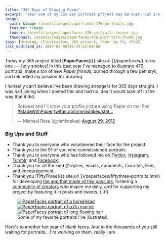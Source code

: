 ```yaml
---
title: "365 Days of Drawing Faces"
excerpt: "Year one of my 365 day portrait project may be over, but I'm just getting started."
image: 
  path: &image /assets/images/paperfaces-476-portraits.jpg
  feature: *image
  teaser: /assets/images/paperfaces-476-portraits-teaser.jpg
  thumbnail: /assets/images/paperfaces-476-portraits-thumb.jpg
tags: [drawing, illustration, 365 project, Paper by 53, iPad]
last_modified_at: 2017-05-08T15:45:23-04:00
---
```


Today my 365 project titled [**PaperFaces**]({{ site.url }}/paperfaces/) turns one --- holy smokes! In this past year I've managed to illustrate 476 portraits, make a ton of new *Paper friends*, burned through a few pen styli, and rekindled my passion for drawing. 

I honestly can't believe I've been drawing strangers for 365 days straight. I was half joking when I posted this and had no idea it would take off in the way that it did.

<blockquote class="twitter-tweet"><p>Retweet and I'll draw your profile picture using Paper on my iPad <a href="https://twitter.com/search/%23MadeWithPaper">#MadeWithPaper</a> <a href="http://t.co/5oqH4bJt" title="http://twitter.com/mmistakes/status/240601384477659136/photo/1">twitter.com/mmistakes/stat…</a></p>&#8212; Michael Rose (@mmistakes) <a href="https://twitter.com/mmistakes/status/240601384477659136" data-datetime="2012-08-29T00:06:55+00:00">August 29, 2012</a></blockquote>
<script async src="//platform.twitter.com/widgets.js" charset="utf-8"></script>

### Big Ups and Stuff

* Thank you to everyone who volunteered their face for the project.
* Thank you to the 91 of you who commissioned portraits.
* Thank you to everyone who has followed me on [Twitter](http://twitter.com/mmistakes), [Instagram](http://instagram.com/mmistakes), [Tumblr](http://mademistakes.tumblr.com), and [Facebook](http://facebook.com/michaelrose).
* Thank you for all the kind @replies, emails, comments, favorites, likes, and encouragement.
* Thank you [FiftyThree]({{ site.url }}/paperfaces/fiftythree-portraits.html) for developing [the app that made all this possible](http://www.fiftythree.com/), fostering a [community of creators](http://madewithpaper.fiftythree.com/) who inspire me daily, and for supporting my project by featuring it in posts and tweets.
{:.fl}

<figure class="third">
	<a href="{{ site.url }}{% post_url /paperfaces/2013-06-17-studioprisoner-portrait %}"><img src="{{ site.url }}/assets/images/paperfaces-studioprisoner-twitter-600.jpg" alt="PaperFaces portrait of a horsehead"></a>
	<a href="{{ site.url }}{% post_url /paperfaces/2013-06-05-go-master-portrait %}"><img src="{{ site.url }}/assets/images/paperfaces-go-master-600.jpg" alt="PaperFaces portrait of a Go master"></a>
	<a href="{{ site.url }}{% post_url /paperfaces/2013-01-17-genevasands-portrait %}"><img src="{{ site.url }}/assets/images/paperfaces-genevasands-twitter-600.jpg" alt="PaperFaces portrait of long flowing hair"></a>
	<figcaption>Some of my favorite portraits I've illustrated.</figcaption>
</figure>

Here's to another fun year of blank faces. And to the thousands of you still waiting for portraits... I'm working on them, really I am.
